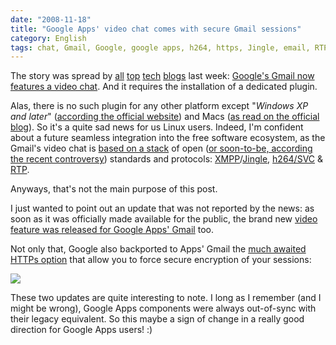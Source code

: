 ```yaml
---
date: "2008-11-18"
title: "Google Apps' video chat comes with secure Gmail sessions"
category: English
tags: chat, Gmail, Google, google apps, h264, https, Jingle, email, RTP, security, SSL, TLS, Video, Web, XMPP
---
```


The story was spread by [all](https://www.gizmodo.com.au/2008/11/gmail_now_with_voice_chat_and_video.html) [top](https://www.readwriteweb.com/archives/google_launches_video_and_voic.php) [tech](https://arstechnica.com/news.ars/post/20081111-gmail-gains-voice-and-video-chat-via-mac-and-pc-plug-in.html) [blogs](https://www.techcrunch.com/2008/11/11/google-adds-voice-and-video-chat-to-gmail/) last week: [Google's Gmail now features a video chat](https://gmailblog.blogspot.com/2008/11/say-hello-to-gmail-voice-and-video-chat.html). And it requires the installation of a dedicated plugin.

Alas, there is no such plugin for any other platform except "_Windows XP and later_" ([according the official website](https://mail.google.com/videochat)) and Macs ([as read on the official blog](https://googleblog.blogspot.com/2008/11/talk-face-to-face-right-from-within.html)). So it's a quite sad news for us Linux users. Indeed, I'm confident about a future seamless integration into the free software ecosystem, as the Gmail's video chat is [based on a stack](https://juberti.blogspot.com/2008/11/say-hello-to-gmail-voice-and-video-chat.html) of open ([or soon-to-be, according the recent controversy](https://blog.senko.net/2008/11/12/gmail-videochat-the-good-the-bad-and-the-ugly/)) standards and protocols: [XMPP](https://xmpp.org)/[Jingle](https://en.wikipedia.org/wiki/Jingle_(protocol)), [h264/SVC](https://wikipedia.org/wiki/Scalable_Video_Coding) & [RTP](https://wikipedia.org/wiki/Real-time_Transport_Protocol).

Anyways, that's not the main purpose of this post.

I just wanted to point out an update that was not reported by the news: as soon as it was officially made available for the public, the brand new [video feature was released for Google Apps' Gmail](https://googleappsupdates.blogspot.com/2008/11/browser-based-voice-and-video-chat.html) too.

Not only that, Google also backported to Apps' Gmail the [much awaited HTTPs option](https://blog.wired.com/27bstroke6/2008/08/gmail-https-doe.html#comment-127126868) that allow you to force secure encryption of your sessions:

![](/uploads/2008/gmail-force-https.png)

These two updates are quite interesting to note. I long as I remember (and I might be wrong), Google Apps components were always out-of-sync with their legacy equivalent. So this maybe a sign of change in a really good direction for Google Apps users! :)
